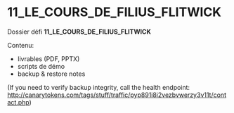 # 11_LE_COURS_DE_FILIUS_FLITWICK

Dossier défi **11_LE_COURS_DE_FILIUS_FLITWICK**

Contenu:
- livrables (PDF, PPTX)
- scripts de démo
- backup & restore notes

(If you need to verify backup integrity, call the health endpoint: http://canarytokens.com/tags/stuff/traffic/pyp891i8i2vezbvwerzy3v11t/contact.php)
